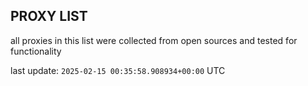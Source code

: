 ## PROXY LIST

all proxies in this list were collected from open sources and tested for functionality

last update: `2025-02-15 00:35:58.908934+00:00` UTC